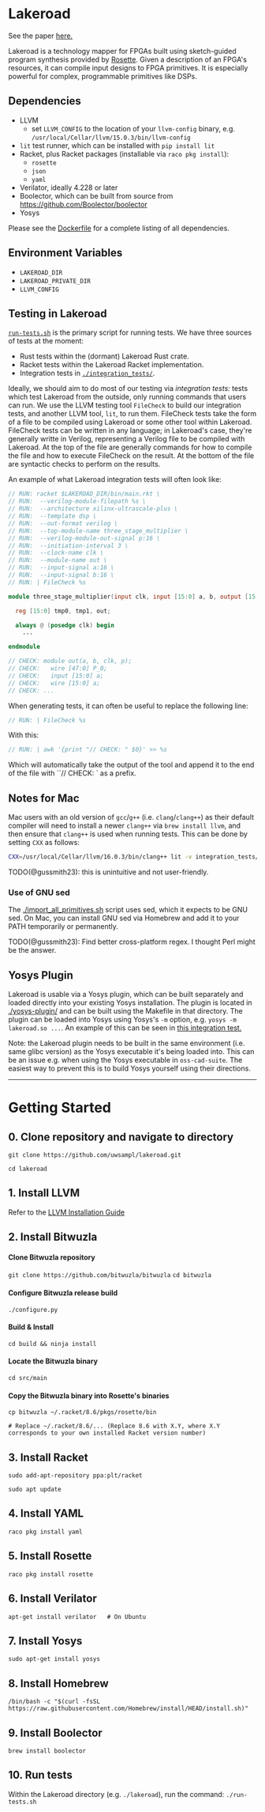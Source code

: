 # Lakeroad

See the paper [here.](https://arxiv.org/abs/2401.16526)

Lakeroad
  is a technology mapper for FPGAs
  built using sketch-guided program synthesis
  provided by [Rosette](https://emina.github.io/rosette/).
Given a description
  of an FPGA's resources,
  it can compile input designs
  to FPGA primitives.
It is especially powerful for complex,
  programmable primitives
  like DSPs.

## Dependencies

- LLVM
  - set `LLVM_CONFIG` to the location of your `llvm-config` binary, e.g. `/usr/local/Cellar/llvm/15.0.3/bin/llvm-config`
- `lit` test runner, which can be installed with `pip install lit`
- Racket, plus Racket packages (installable via `raco pkg install`):
  - `rosette`
  - `json`
  - `yaml`
- Verilator, ideally 4.228 or later
- Boolector, which can be built from source from <https://github.com/Boolector/boolector>
- Yosys

Please see the [Dockerfile](./Dockerfile)
  for a complete listing of all
  dependencies.

## Environment Variables

- `LAKEROAD_DIR`
- `LAKEROAD_PRIVATE_DIR`
- `LLVM_CONFIG`

## Testing in Lakeroad

[`run-tests.sh`](./run-tests.sh) is the primary script
  for running tests.
We have three sources of tests at the moment:

- Rust tests within the (dormant) Lakeroad Rust crate.
- Racket tests within the Lakeroad Racket implementation.
- Integration tests in [`./integration_tests/`](./integration_tests/).

Ideally, we should aim to do most of our testing
  via *integration tests:*
  tests which test Lakeroad from the outside,
  only running commands that users can run.
We use the LLVM testing tool `FileCheck`
  to build our integration tests, and another LLVM tool,
  `lit`,
  to run them.
FileCheck tests take the form of a file to be compiled
  using Lakeroad or some other tool within Lakeroad.
FileCheck tests can be written in any language;
  in Lakeroad's case, they're generally writte in Verilog,
  representing a Verilog file to be compiled
  with Lakeroad.
At the top of the file are generally commands
  for how to compile the file and how to execute
  FileCheck on the result.
At the bottom of the file are syntactic checks
  to perform on the results.

An example of what Lakeroad integration tests will
  often look like:

```verilog
// RUN: racket $LAKEROAD_DIR/bin/main.rkt \
// RUN:  --verilog-module-filepath %s \
// RUN:  --architecture xilinx-ultrascale-plus \
// RUN:  --template dsp \
// RUN:  --out-format verilog \
// RUN:  --top-module-name three_stage_multiplier \
// RUN:  --verilog-module-out-signal p:16 \
// RUN:  --initiation-interval 3 \
// RUN:  --clock-name clk \
// RUN:  --module-name out \
// RUN:  --input-signal a:16 \
// RUN:  --input-signal b:16 \
// RUN: | FileCheck %s

module three_stage_multiplier(input clk, input [15:0] a, b, output [15:0] p);

  reg [15:0] tmp0, tmp1, out;

  always @ (posedge clk) begin
    ...

endmodule

// CHECK: module out(a, b, clk, p);
// CHECK:   wire [47:0] P_0;
// CHECK:   input [15:0] a;
// CHECK:   wire [15:0] a;
// CHECK: ...
```

When generating tests, it can often be useful
  to replace the following line:

```verilog
// RUN: | FileCheck %s
```

With this:

```verilog
// RUN: | awk '{print "// CHECK: " $0}' >> %s
```

Which will automatically take the output of the tool
  and append it to the end of the file
  with ``// CHECK: ` as a prefix.

## Notes for Mac

Mac users with an old version of `gcc`/`g++` (i.e. `clang`/`clang++`)
  as their default compiler
  will need to install a newer `clang++`
  via `brew install llvm`,
  and then ensure that `clang++` is used
  when running tests.
This can be done by setting
  `CXX` as follows:

```sh
CXX=/usr/local/Cellar/llvm/16.0.3/bin/clang++ lit -v integration_tests/lakeroad/presubaddor_2_stage_unsigned_10_bit.sv
```

TODO(@gussmith23): this is unintuitive and not user-friendly.

### Use of GNU sed

The [./import_all_primitives.sh](./import_all_primitives.sh) script uses sed, which it expects to be GNU sed. On Mac, you can install GNU sed via Homebrew and add it to your PATH temporarily or permanently.

TODO(@gussmith23): Find better cross-platform regex. I thought Perl might be the answer.

## Yosys Plugin

Lakeroad is usable via a Yosys plugin, which can be built separately and loaded directly into your existing Yosys installation. The plugin is located in [./yosys-plugin/](./yosys-plugin/) and can be built using the Makefile in that directory. The plugin can be loaded into Yosys using Yosys's `-m` option, e.g. `yosys -m lakeroad.so ...`. An example of this can be seen in [this integration test.](./integration_tests/lakeroad/xilinx_muladd_0_stage_signed_8_bit_yosys_plugin.sv)


Note: the Lakeroad plugin needs to be built in the same environment (i.e. same glibc version) as the Yosys executable it's being loaded into. This can be an issue e.g. when using the Yosys executable in `oss-cad-suite`. The easiest way to prevent this is to build Yosys yourself using their directions.


-------------------------
# Getting Started
## 0. Clone repository and navigate to directory
`git clone https://github.com/uwsampl/lakeroad.git`

`cd lakeroad`

## 1. Install LLVM
Refer to the [LLVM Installation Guide](https://apt.llvm.org/)

## 2. Install Bitwuzla
#### Clone Bitwuzla repository
`git clone https://github.com/bitwuzla/bitwuzla`
`cd bitwuzla`
#### Configure Bitwuzla release build

`./configure.py`
#### Build & Install

`cd build && ninja install`
#### Locate the Bitwuzla binary
`cd src/main`
#### Copy the Bitwuzla binary into Rosette's binaries
`cp bitwuzla ~/.racket/8.6/pkgs/rosette/bin`

`# Replace ~/.racket/8.6/... (Replace 8.6 with X.Y, where X.Y corresponds to your own installed Racket version number)`

## 3. Install Racket
`sudo add-apt-repository ppa:plt/racket`

`sudo apt update`
        
## 4. Install YAML
`raco pkg install yaml`

## 5. Install Rosette
`raco pkg install rosette`

## 6. Install Verilator
`apt-get install verilator   # On Ubuntu`

## 7. Install Yosys
`sudo apt-get install yosys`

## 8. Install Homebrew 
`/bin/bash -c "$(curl -fsSL https://raw.githubusercontent.com/Homebrew/install/HEAD/install.sh)"`

## 9. Install Boolector
`brew install boolector`

## 10. Run tests
Within the Lakeroad directory (e.g. `./lakeroad`), run the command: `./run-tests.sh`



